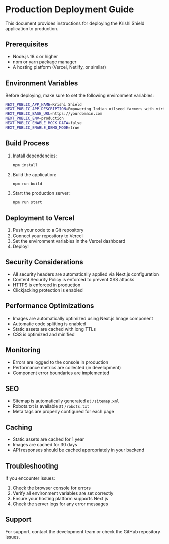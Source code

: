 # Production Deployment Guide

This document provides instructions for deploying the Krishi Shield application to production.

## Prerequisites

- Node.js 18.x or higher
- npm or yarn package manager
- A hosting platform (Vercel, Netlify, or similar)

## Environment Variables

Before deploying, make sure to set the following environment variables:

```bash
NEXT_PUBLIC_APP_NAME=Krishi Shield
NEXT_PUBLIC_APP_DESCRIPTION=Empowering Indian oilseed farmers with virtual hedging simulations, AI-powered market insights, and blockchain-inspired trust.
NEXT_PUBLIC_BASE_URL=https://yourdomain.com
NEXT_PUBLIC_ENV=production
NEXT_PUBLIC_ENABLE_MOCK_DATA=false
NEXT_PUBLIC_ENABLE_DEMO_MODE=true
```

## Build Process

1. Install dependencies:
   ```bash
   npm install
   ```

2. Build the application:
   ```bash
   npm run build
   ```

3. Start the production server:
   ```bash
   npm run start
   ```

## Deployment to Vercel

1. Push your code to a Git repository
2. Connect your repository to Vercel
3. Set the environment variables in the Vercel dashboard
4. Deploy!

## Security Considerations

- All security headers are automatically applied via Next.js configuration
- Content Security Policy is enforced to prevent XSS attacks
- HTTPS is enforced in production
- Clickjacking protection is enabled

## Performance Optimizations

- Images are automatically optimized using Next.js Image component
- Automatic code splitting is enabled
- Static assets are cached with long TTLs
- CSS is optimized and minified

## Monitoring

- Errors are logged to the console in production
- Performance metrics are collected (in development)
- Component error boundaries are implemented

## SEO

- Sitemap is automatically generated at `/sitemap.xml`
- Robots.txt is available at `/robots.txt`
- Meta tags are properly configured for each page

## Caching

- Static assets are cached for 1 year
- Images are cached for 30 days
- API responses should be cached appropriately in your backend

## Troubleshooting

If you encounter issues:

1. Check the browser console for errors
2. Verify all environment variables are set correctly
3. Ensure your hosting platform supports Next.js
4. Check the server logs for any error messages

## Support

For support, contact the development team or check the GitHub repository issues.
